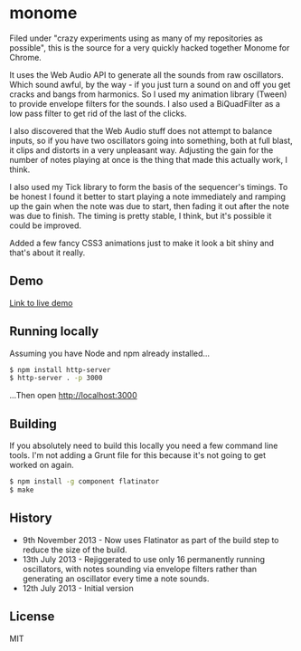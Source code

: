# monome

Filed under "crazy experiments using as many of my repositories as possible", this is the source for a very quickly hacked together Monome for Chrome. 

It uses the Web Audio API to generate all the sounds from raw oscillators. Which sound awful, by the way - if you just turn a sound on and off you get cracks and bangs from harmonics. So I used my animation library (Tween) to provide envelope filters for the sounds. I also used a BiQuadFilter as a low pass filter to get rid of the last of the clicks. 

I also discovered that the Web Audio stuff does not attempt to balance inputs, so if you have two oscillators going into something, both at full blast, it clips and distorts in a very unpleasant way. Adjusting the gain for the number of notes playing at once is the thing that made this actually work, I think.

I also used my Tick library to form the basis of the sequencer's timings. To be honest I found it better to start playing a note immediately and ramping up the gain when the note was due to start, then fading it out after the note was due to finish. The timing is pretty stable, I think, but it's possible it could be improved.

Added a few fancy CSS3 animations just to make it look a bit shiny and that's about it really. 

## Demo

[Link to live demo](http://charlottegore.com/monome)

## Running locally

Assuming you have Node and npm already installed...

```sh
$ npm install http-server
$ http-server . -p 3000
```

...Then open [http://localhost:3000](http://localhost:3000)

## Building

If you absolutely need to build this locally you need a few command line tools. I'm not adding a Grunt file for this because it's not going to get worked on again.

```sh
$ npm install -g component flatinator
$ make
```


## History

- 9th November 2013 - Now uses Flatinator as part of the build step to reduce the size of the build.
- 13th July 2013 - Rejiggerated to use only 16 permanently running oscillators, with notes sounding via envelope filters rather than generating an oscillator every time a note sounds.
- 12th July 2013 - Initial version

## License

  MIT
